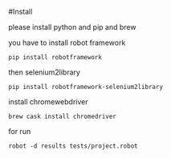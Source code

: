 #Install

please install python and pip and brew

you have to install robot framework

`pip install robotframework`

then selenium2library

``pip install robotframework-selenium2library``

install chromewebdriver

```brew cask install chromedriver```

for run 

``robot -d results tests/project.robot``
